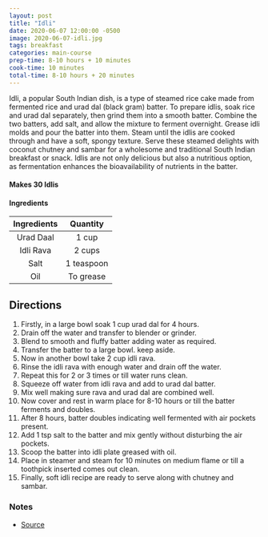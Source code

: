 ```yaml
---
layout: post
title: "Idli"
date: 2020-06-07 12:00:00 -0500
image: 2020-06-07-idli.jpg
tags: breakfast
categories: main-course
prep-time: 8-10 hours + 10 minutes
cook-time: 10 minutes
total-time: 8-10 hours + 20 minutes
---
```


Idli, a popular South Indian dish, is a type of steamed rice cake made from fermented rice and urad dal (black gram) batter. To prepare idlis, soak rice and urad dal separately, then grind them into a smooth batter. Combine the two batters, add salt, and allow the mixture to ferment overnight. Grease idli molds and pour the batter into them. Steam until the idlis are cooked through and have a soft, spongy texture. Serve these steamed delights with coconut chutney and sambar for a wholesome and traditional South Indian breakfast or snack. Idlis are not only delicious but also a nutritious option, as fermentation enhances the bioavailability of nutrients in the batter.

#### Makes 30 Idlis

#### Ingredients

| Ingredients |  Quantity  |
|:-----------:|:----------:|
|  Urad Daal  |    1 cup   |
|  Idli Rava  |   2 cups   |
|     Salt    | 1 teaspoon |
|     Oil     |  To grease |

## Directions

1. Firstly, in a large bowl soak 1 cup urad dal for 4 hours.
2. Drain off the water and transfer to blender or grinder.
3. Blend to smooth and fluffy batter adding water as required.
4. Transfer the batter to a large bowl. keep aside.
5. Now in another bowl take 2 cup idli rava.
6. Rinse the idli rava with enough water and drain off the water.
7. Repeat this for 2 or 3 times or till water runs clean.
8. Squeeze off water from idli rava and add to urad dal batter.
9. Mix well making sure rava and urad dal are combined well.
10. Now cover and rest in warm place for 8-10 hours or till the batter ferments and doubles.
11. After 8 hours, batter doubles indicating well fermented with air pockets present.
12. Add 1 tsp salt to the batter and mix gently without disturbing the air pockets.
13. Scoop the batter into idli plate greased with oil.
14. Place in steamer and steam for 10 minutes on medium flame or till a toothpick inserted comes out clean.
15. Finally, soft idli recipe are ready to serve along with chutney and sambar.

### Notes
* [Source](https://hebbarskitchen.com/idli-recipe-soft-idli-idli-rava/)
